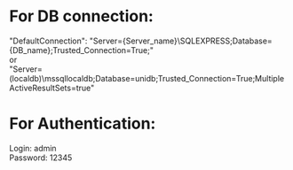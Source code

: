 # For DB connection:
"DefaultConnection": "Server={Server_name}\\SQLEXPRESS;Database={DB_name};Trusted_Connection=True;"   
  or  
"Server=(localdb)\\mssqllocaldb;Database=unidb;Trusted_Connection=True;MultipleActiveResultSets=true"
# For Authentication:
Login: admin  
Password: 12345
